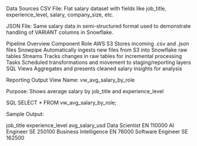  Data Sources
CSV File: Flat salary dataset with fields like job_title, experience_level, salary, company_size, etc.

JSON File: Same salary data in semi-structured format used to demonstrate handling of VARIANT columns in Snowflake.

 Pipeline Overview
Component	Role
AWS S3	Stores incoming .csv and .json files
Snowpipe	Automatically ingests new files from S3 into Snowflake raw tables
Streams	Tracks changes in raw tables for incremental processing
Tasks	Scheduled transformations and movement to staging/reporting layers
SQL Views	Aggregates and presents cleaned salary insights for analysis

 Reporting Output
View Name: vw_avg_salary_by_role

Purpose: Shows average salary by job_title and experience_level

SQL
SELECT * FROM vw_avg_salary_by_role;


Sample Output:

job_title	experience_level	avg_salary_usd
Data Scientist	EN	110000
AI Engineer	SE	250100
Business Intelligence	EN	76000
Software Engineer	SE	162500
